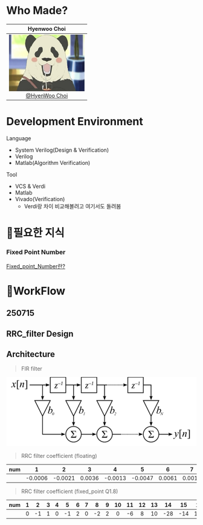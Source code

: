 # Who Made?

|                                             Hyenwoo Choi                                             |
| :--------------------------------------------------------------------------------------------------: |
| [<img src="./img/백곰카페.jpg" width=200 height=150> </br> @HyenWoo Choi](https://github.com/drgn88) |

# Development Environment

Language
- System Verilog(Design & Verification)
- Verilog
- Matlab(Algorithm Verification)


Tool
- VCS & Verdi
- Matlab
- Vivado(Verification)
  - Verdi랑 차이 비교해볼려고 여기서도 돌려봄

# 🤔필요한 지식

### Fixed Point Number
[Fixed_point_Number란?](./Study/1.Fixed_Point_Number.md)

# 📆WorkFlow

## 250715

RRC_filter Design
---

## Architecture

> FIR filter

<img src="./img/스크린샷 2025-07-16 083202.png"><br>

> RRC filter coefficient (floating)

|  num   |    1    |    2    |   3    |    4    |    5    |   6    |   7    |    8    |   9    |   10    |   11    |   12   |   13   |   14    |   15    |   16   |   17   |   18   |   19    |   20    |   21   |   22   |   23    |   24    |   25   |   26    |   27   |   28   |   29    |   30    |   31   |   32    |   33    |
| :----: | :-----: | :-----: | :----: | :-----: | :-----: | :----: | :----: | :-----: | :----: | :-----: | :-----: | :----: | :----: | :-----: | :-----: | :----: | :----: | :----: | :-----: | :-----: | :----: | :----: | :-----: | :-----: | :----: | :-----: | :----: | :----: | :-----: | :-----: | :----: | :-----: | :-----: |
| &nbsp; | -0.0006 | -0.0021 | 0.0036 | -0.0013 | -0.0047 | 0.0061 | 0.0013 | -0.0077 | 0.0084 | -0.0013 | -0.0234 | 0.0318 | 0.0400 | -0.1086 | -0.0530 | 0.4351 | 0.7651 | 0.4351 | -0.0530 | -0.1086 | 0.0400 | 0.0318 | -0.0234 | -0.0013 | 0.0084 | -0.0077 | 0.0013 | 0.0061 | -0.0047 | -0.0013 | 0.0036 | -0.0021 | -0.0006 |

> RRC filter coefficient (fixed_point Q1.8)

|  num   |   1   |   2   |   3   |   4   |   5   |   6   |   7   |   8   |   9   |  10   |  11   |  12   |  13   |  14   |  15   |  16   |  17   |  18   |  19   |  20   |  21   |  22   |  23   |  24   |  25   |  26   |  27   |  28   |  29   |  30   |  31   |  32   |  33   |
| :----: | :---: | :---: | :---: | :---: | :---: | :---: | :---: | :---: | :---: | :---: | :---: | :---: | :---: | :---: | :---: | :---: | :---: | :---: | :---: | :---: | :---: | :---: | :---: | :---: | :---: | :---: | :---: | :---: | :---: | :---: | :---: | :---: | :---: |
| &nbsp; |   0   |  -1   |   1   |   0   |  -1   |   2   |   0   |  -2   |   2   |   0   |  -6   |   8   |  10   |  -28  |  -14  |  111  |  196  |  111  |  -14  |  -28  |  10   |   8   |  -6   |   0   |   2   |  -2   |   0   |   2   |  -1   |   0   |   1   |  -1   |   0   |


